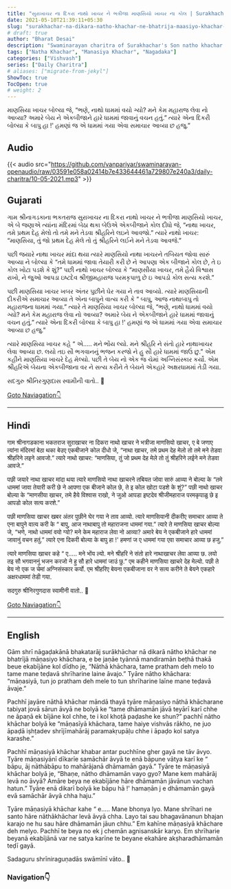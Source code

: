 ```yaml
---
title: "સુરાખાચર ના દિકરા નાથો ખાચર ને ભત્રીજા માણસિયો ખાચર ના કોલ | Surakhachar Na Dikara Natho Khachar Ne Bhatrija Maasiyo Khachar Na Kol"
date: 2021-05-10T21:39:11+05:30
slug: "surakhachar-na-dikara-natho-khachar-ne-bhatrija-maasiyo-khachar-na-kol"
# draft: true
author: "Bharat Desai"
description: "Swaminarayan charitra of Surakhachar's Son natho khachar and Nephew manasiyo khachar, About lord Swaminarayan"
tags: ["Natha Khachar", "Manasiya Khachar", "Nagadaka"]
categories: ["Vishvash"]
series: ["Daily Charitra"]
# aliases: ["migrate-from-jekyl"]
ShowToc: true
TocOpen: true
# weight: 2
---
```


<!-- this Content Here will shown id listing page till "more" tag -->
માણસિયા ખાચર બોલ્યા જે, “ભણે, નાથો ધામમાં વયો ગ્યો? મને કેમ મહારાજ લેવા નો આવ્યા? અમારે બેય ને એકબીજાને હારે ધામમાં જાવાનું વચન હતું.” ત્યારે એના દિકરી બોલ્યા કે બાપુ હા !' હમણાં જ એ ધામમાં ગયા એવા સમાચાર આવ્યા છ હજુ.”

<!--more-->

<!-- start Remove this if audio not available -->
## Audio
{{< audio src="https://github.com/vanpariyar/swaminarayan-openaudio/raw/03591e058a02414b7e433644461a729807e240a3/daily-charitra/10-05-2021.mp3" >}}
<!-- End Audio -->

## Gujarati

ગામ શ્રીનાગડકાના ભકતરાજ સુરાખાચર ના દિકરા નાથો ખાચર ને ભત્રીજા માણસિયો ખાચર, એ બે જણાએ ત્યાંના મંદિરમાં બેઠા થકા બેઉએ એકબીજાને કોલ દીધો જે, “નાથા ખાચર, તમે પ્રથમ દેહ મેલો તો તમે મને તેડવા શ્રીહરિને લઇને આવજો.” ત્યારે નાથો ખાચર: “માણસિયા, તું જો પ્રથમ દેહ મેલે તો તું શ્રીહરિને લઈને મને તેડવા આવજે.”

પછી જયારે નાથા ખાચર માંદા થયા ત્યારે માણસિયો નાથા ખાચરને તબિયત જોવા સારું આવ્યા ને બોલ્યા કે “તમે ધામમાં જાવા તેયારી કરી છે ને આપણા એક બીજાને કોલ છે, તે ઇ કોલ ખોટા પડશે કે શું?” પછી નાથો ખાચર બોલ્યા કે “માણસીયા ખાચર, તમે હૈયે વિશ્વાસ રાખો, ને જુઓ આપડા ઇષ્ટદેવ શ્રીજીમહારાજ પરમકૃપાળુ છે ઇ આપડો કોલ સત્ય કરશે.”

પછી માણસિયા ખાચર ખબર અંતર પુછીને ઘેર ગયા ને તાવ આવ્યો. ત્યારે માણસિયાની દીકરીએ સમાચાર આવ્યા તે એના બાપુને વાત્ય કરી કે “ બાપુ, આજ નાથાબાપુ તો મહારાજના ધામમાં ગયા.” ત્યારે તે માણસિયા ખાચર બોલ્યા જે, “ભણે, નાથો ધામમાં વયો ગ્યો? મને કેમ મહારાજ લેવા નો આવ્યા? અમારે બેય ને એકબીજાને હારે ધામમાં જાવાનું વચન હતું.” ત્યારે એના દિકરી બોલ્યા કે બાપુ હા !' હમણાં જ એ ધામમાં ગયા એવા સમાચાર આવ્યા છ હજુ.”

ત્યારે માણસિયા ખાચર કહે “ એ..... મને ભોંય લ્યો. મને શ્રીહરિ ને સંતો હારે નાથાખાચર લેવા આવ્યા છ. લયો તઇ સૌ ભગવાનનું ભજન કરજો ને હુ સૌ હારે ધામમાં જાઉં છુ.” એમ કહીને માણસિયા ખાચરે દેહ મેલ્યો. પછી તે બેય નો એક જ ચેમાં અગ્નિસંસ્કાર કર્યો. એમ શ્રીહરિએ બેયના એકબીજાના વર ને સત્ય કરીને તે બેયને એકહારે અક્ષરધામમાં તેડી ગયા.

સદગુરુ શ્રીનિરગુણદાસ સ્વામીની વાતો..
:pray:


<!-- Remove This and add charitra Gujarati -->

[Goto Naviagation:point_down: ](#navigation)

----
## Hindi

गाम श्रीनागडकाना भकतराज सुराखाचर ना दिकरा नाथो खाचर ने भत्रीजा माणसियो खाचर, ए बे जणाए त्यांना मंदिरमां बेठा थका बेउए एकबीजाने कोल दीधो जे, “नाथा खाचर, तमे प्रथम देह मेलो तो तमे मने तेडवा श्रीहरिने लइने आवजो.” त्यारे नाथो खाचर: “माणसिया, तुं जो प्रथम देह मेले तो तुं श्रीहरिने लईने मने तेडवा आवजे.”

पछी जयारे नाथा खाचर मांदा थया त्यारे माणसियो नाथा खाचरने तबियत जोवा सारुं आव्या ने बोल्या के “तमे धाममां जावा तेयारी करी छे ने आपणा एक बीजाने कोल छे, ते इ कोल खोटा पडशे के शुं?” पछी नाथो खाचर बोल्या के “माणसीया खाचर, तमे हैये विश्वास राखो, ने जुओ आपडा इष्टदेव श्रीजीमहाराज परमकृपाळु छे इ आपडो कोल सत्य करशे.”

पछी माणसिया खाचर खबर अंतर पुछीने घेर गया ने ताव आव्यो. त्यारे माणसियानी दीकरीए समाचार आव्या ते एना बापुने वात्य करी के “ बापु, आज नाथाबापु तो महाराजना धाममां गया.” त्यारे ते माणसिया खाचर बोल्या जे, “भणे, नाथो धाममां वयो ग्यो? मने केम महाराज लेवा नो आव्या? अमारे बेय ने एकबीजाने हारे धाममां जावानुं वचन हतुं.” त्यारे एना दिकरी बोल्या के बापु हा !' हमणां ज ए धाममां गया एवा समाचार आव्या छ हजु.”

त्यारे माणसिया खाचर कहे “ ए..... मने भोंय ल्यो. मने श्रीहरि ने संतो हारे नाथाखाचर लेवा आव्या छ. लयो तइ सौ भगवाननुं भजन करजो ने हु सौ हारे धाममां जाउं छु.” एम कहीने माणसिया खाचरे देह मेल्यो. पछी ते बेय नो एक ज चेमां अग्निसंस्कार कर्यो. एम श्रीहरिए बेयना एकबीजाना वर ने सत्य करीने ते बेयने एकहारे अक्षरधाममां तेडी गया.

सदगुरु श्रीनिरगुणदास स्वामीनी वातो..
:pray:


<!-- Remove This and add charitra Hindi -->

[Goto Naviagation:point_down: ](#navigation)

----
## English

Gām shrī nāgaḍakānā bhakatarāj surākhāchar nā dikarā nātho khāchar ne bhatrījā māṇasiyo khāchara, e be jaṇāe tyānnā mandiramān beṭhā thakā beue ekabījāne kol dīdho je, “Nāthā khāchara, tame pratham deh melo to tame mane teḍavā shrīharine laine āvajo.” Tyāre nātho khāchara: “māṇasiyā, tun jo pratham deh mele to tun shrīharine laīne mane teḍavā āvaje.”

Pachhī jayāre nāthā khāchar māndā thayā tyāre māṇasiyo nāthā khācharane tabiyat jovā sārun āvyā ne bolyā ke “tame dhāmamān jāvā teyārī karī chhe ne āpaṇā ek bījāne kol chhe, te i kol khoṭā paḍashe ke shun?” pachhī nātho khāchar bolyā ke “māṇasīyā khāchara, tame haiye vishvās rākho, ne juo āpaḍā iṣhṭadev shrījīmahārāj paramakṛupāḷu chhe i āpaḍo kol satya karashe.”

Pachhī māṇasiyā khāchar khabar antar puchhīne gher gayā ne tāv āvyo. Tyāre māṇasiyānī dīkarīe samāchār āvyā te enā bāpune vātya karī ke “ bāpu, āj nāthābāpu to mahārājanā dhāmamān gayā.” Tyāre te māṇasiyā khāchar bolyā je, “Bhaṇe, nātho dhāmamān vayo gyo? Mane kem mahārāj levā no āvyā? Amāre beya ne ekabījāne hāre dhāmamān jāvānun vachan hatun.” Tyāre enā dikarī bolyā ke bāpu hā !' hamaṇān j e dhāmamān gayā evā samāchār āvyā chha haju.”

Tyāre māṇasiyā khāchar kahe “ e..... Mane bhonya lyo. Mane shrīhari ne santo hāre nāthākhāchar levā āvyā chha. Layo tai sau bhagavānanun bhajan karajo ne hu sau hāre dhāmamān jāun chhu.” Em kahīne māṇasiyā khāchare deh melyo. Pachhī te beya no ek j chemān agnisanskār karyo. Em shrīharie beyanā ekabījānā var ne satya karīne te beyane ekahāre akṣharadhāmamān teḍī gayā.

Sadaguru shrīniraguṇadās swāmīnī vāto..
:pray:

### Navigation:point_down: